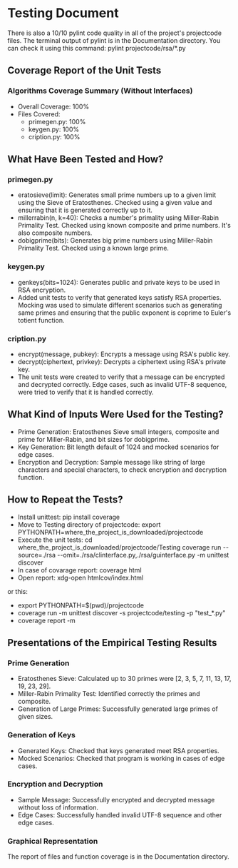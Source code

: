 # Testing Document

There is also a 10/10 pylint code quality in all of the project's projectcode files. The terminal output of pylint is in the Documentation directory. You can check it using this command: pylint projectcode/rsa/*.py

## Coverage Report of the Unit Tests
### Algorithms Coverage Summary (Without Interfaces)
- Overall Coverage: 100%
- Files Covered:
  - primegen.py: 100%
  - keygen.py: 100%
  - cription.py: 100%

## What Have Been Tested and How?

### primegen.py
- eratosieve(limit): Generates small prime numbers up to a given limit using the Sieve of Eratosthenes. Checked using a given value and ensuring that it is generated correctly up to it.
- millerrabin(n, k=40): Checks a number's primality using Miller-Rabin Primality Test. Checked using known composite and prime numbers. It's also composite numbers.
- dobigprime(bits): Generates big prime numbers using Miller-Rabin Primality Test. Checked using a known large prime.

### keygen.py
- genkeys(bits=1024): Generates public and private keys to be used in RSA encryption.
- Added unit tests to verify that generated keys satisfy RSA properties. Mocking was used to simulate different scenarios such as generating same primes and ensuring that the public exponent is coprime to Euler's totient function.

### cription.py
- encrypt(message, pubkey): Encrypts a message using RSA's public key.
- decrypt(ciphertext, privkey): Decrypts a ciphertext using RSA's private key.
- The unit tests were created to verify that a message can be encrypted and decrypted correctly. Edge cases, such as invalid UTF-8 sequence, were tried to verify that it is handled correctly.

## What Kind of Inputs Were Used for the Testing?

- Prime Generation: Eratosthenes Sieve small integers, composite and prime for Miller-Rabin, and bit sizes for dobigprime.
- Key Generation: Bit length default of 1024 and mocked scenarios for edge cases.
- Encryption and Decryption: Sample message like string of large characters and special characters, to check encryption and decryption function.

## How to Repeat the Tests?

- Install unittest: pip install coverage
- Move to Testing directory of projectcode: export PYTHONPATH=where_the_project_is_downloaded/projectcode
- Execute the unit tests: cd where_the_project_is_downloaded/projectcode/Testing
coverage run --source=./rsa --omit=./rsa/clinterface.py,./rsa/guinterface.py -m unittest discover
- In case of covarage report: coverage html
- Open report: xdg-open htmlcov/index.html

or this:
- export PYTHONPATH=$(pwd)/projectcode
- coverage run -m unittest discover -s projectcode/testing -p "test_*.py"
- coverage report -m

## Presentations of the Empirical Testing Results

### Prime Generation
- Eratosthenes Sieve: Calculated up to 30 primes were [2, 3, 5, 7, 11, 13, 17, 19, 23, 29].
- Miller-Rabin Primality Test: Identified correctly the primes and composite.
- Generation of Large Primes: Successfully generated large primes of given sizes.

### Generation of Keys
- Generated Keys: Checked that keys generated meet RSA properties.
- Mocked Scenarios: Checked that program is working in cases of edge cases.

### Encryption and Decryption
- Sample Message: Successfully encrypted and decrypted message without loss of information.
- Edge Cases: Successfully handled invalid UTF-8 sequence and other edge cases.

### Graphical Representation
The report of files and function coverage is in the Documentation directory.